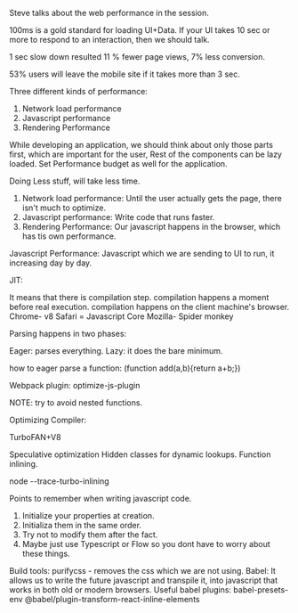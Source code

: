 Steve talks about the web performance in the session.

 100ms is a gold standard for loading UI+Data.
 If your UI takes 10 sec or more to respond to an interaction, then we should talk.
 
 1 sec slow down resulted 11 % fewer page views, 7% less conversion.
 
 53% users will leave the mobile site if it takes more than 3 sec.
 
 
 Three different kinds of performance:
 
 1) Network load performance
 2) Javascript performance
 3) Rendering Performance
 
 While developing an application, we should think about only those parts first, which are important for the user, Rest of the components can be lazy loaded.
 Set Performance budget as well for the application.
 
 
  Doing Less stuff, will take less time.
  
  
 1) Network load performance: Until the user actually gets the page, there isn't much to optimize.
 2) Javascript performance: 
     Write code that runs faster.
 3) Rendering Performance: 
   Our javascript happens in the browser, which has tis own performance.
 
 
 Javascript Performance:
    Javascript which we are sending to UI to run, it increasing day by day.
    
    
 JIT:
 
 It means that there is compilation step. compilation happens a moment before real execution. compilation happens on the client machine's browser.  
 Chrome- v8
 Safari = Javascript Core
 Mozilla- Spider monkey
 
 
 Parsing happens in two phases:
 
 Eager: parses everything.
 Lazy: it does the bare minimum.
 
 how to eager parse a function: 
 (function add(a,b){return a+b;})
 
 
 Webpack plugin:
   optimize-js-plugin
 
NOTE: 
  try to avoid nested functions.
   

Optimizing Compiler: 
  
  TurboFAN+V8
  
  Speculative optimization
  Hidden classes for dynamic lookups.
  Function inlining.

node --trace-turbo-inlining

Points to remember when writing javascript code.
1) Initialize your properties at creation.
2) Initializa them in the same order.
3) Try not to modify them after the fact.
4) Maybe just use Typescript or Flow so you dont have to worry about these things.

 
 
 
 
 Build tools:
  purifycss - removes the css which we are not using.
  Babel: It allows us to write the future javascript and transpile it, into javascript that works in both old or modern browsers.
  Useful babel plugins:
     babel-presets-env
     @babel/plugin-transform-react-inline-elements
     
     
  
  
  
 
 
 
 
